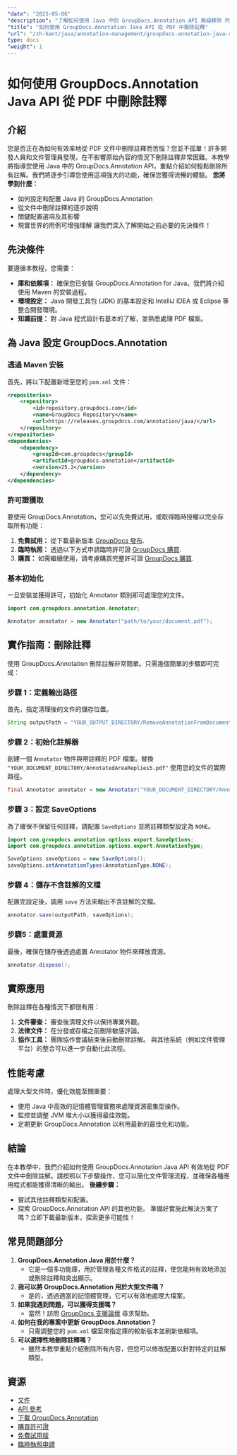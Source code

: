 ```yaml
---
"date": "2025-05-06"
"description": "了解如何使用 Java 中的 GroupDocs.Annotation API 無縫移除 PDF 文件中的註解。按照我們的分步指南，有效率地管理文件。"
"title": "如何使用 GroupDocs.Annotation Java API 從 PDF 中刪除註釋"
"url": "/zh-hant/java/annotation-management/groupdocs-annotation-java-remove-pdf-annotations/"
type: docs
"weight": 1
---
```


# 如何使用 GroupDocs.Annotation Java API 從 PDF 中刪除註釋
## 介紹
您是否正在為如何有效率地從 PDF 文件中刪除註釋而苦惱？您並不孤單！許多開發人員和文件管理員發現，在不影響原始內容的情況下刪除註釋非常困難。本教學將指導您使用 Java 中的 GroupDocs.Annotation API，重點介紹如何輕鬆刪除所有註解。我們將逐步引導您使用這項強大的功能，確保您獲得流暢的體驗。
**您將學到什麼：**
- 如何設定和配置 Java 的 GroupDocs.Annotation
- 從文件中刪除註釋的逐步說明
- 關鍵配置選項及其影響
- 現實世界的用例可增強理解
讓我們深入了解開始之前必要的先決條件！
## 先決條件
要遵循本教程，您需要：
- **庫和依賴項：** 確保您已安裝 GroupDocs.Annotation for Java。我們將介紹使用 Maven 的安裝過程。
- **環境設定：** Java 開發工具包 (JDK) 的基本設定和 IntelliJ IDEA 或 Eclipse 等整合開發環境。
- **知識前提：** 對 Java 程式設計有基本的了解，並熟悉處理 PDF 檔案。
## 為 Java 設定 GroupDocs.Annotation
### 透過 Maven 安裝
首先，將以下配置新增至您的 `pom.xml` 文件：
```xml
<repositories>
    <repository>
        <id>repository.groupdocs.com</id>
        <name>GroupDocs Repository</name>
        <url>https://releases.groupdocs.com/annotation/java/</url>
    </repository>
</repositories>
<dependencies>
    <dependency>
        <groupId>com.groupdocs</groupId>
        <artifactId>groupdocs-annotation</artifactId>
        <version>25.2</version>
    </dependency>
</dependencies>
```
### 許可證獲取
要使用 GroupDocs.Annotation，您可以先免費試用，或取得臨時授權以完全存取所有功能：
1. **免費試用：** 從下載最新版本 [GroupDocs 發布](https://releases。groupdocs.com/annotation/java/).
2. **臨時執照：** 透過以下方式申請臨時許可證 [GroupDocs 購買](https://purchase。groupdocs.com/temporary-license/).
3. **購買：** 如需繼續使用，請考慮購買完整許可證 [GroupDocs 購買](https://purchase。groupdocs.com/buy).
### 基本初始化
一旦安裝並獲得許可，初始化 Annotator 類別即可處理您的文件。
```java
import com.groupdocs.annotation.Annotator;

Annotator annotator = new Annotator("path/to/your/document.pdf");
```
## 實作指南：刪除註釋
使用 GroupDocs.Annotation 刪除註解非常簡單。只需幾個簡單的步驟即可完成：
### 步驟 1：定義輸出路徑
首先，指定清理後的文件的儲存位置。
```java
String outputPath = "YOUR_OUTPUT_DIRECTORY/RemoveAnnotationFromDocument.pdf"; // 使用您的路徑進行更新
```
### 步驟 2：初始化註解器
創建一個 `Annotator` 物件與帶註釋的 PDF 檔案。替換 `"YOUR_DOCUMENT_DIRECTORY/AnnotatedAreaReplies5.pdf"` 使用您的文件的實際路徑。
```java
final Annotator annotator = new Annotator("YOUR_DOCUMENT_DIRECTORY/AnnotatedAreaReplies5.pdf");
```
### 步驟 3：設定 SaveOptions
為了確保不保留任何註釋，請配置 `SaveOptions` 並將註釋類型設定為 `NONE`。
```java
import com.groupdocs.annotation.options.export.SaveOptions;
import com.groupdocs.annotation.options.export.AnnotationType;

SaveOptions saveOptions = new SaveOptions();
saveOptions.setAnnotationTypes(AnnotationType.NONE);
```
### 步驟 4：儲存不含註解的文檔
配置完設定後，調用 `save` 方法來輸出不含註解的文檔。
```java
annotator.save(outputPath, saveOptions);
```
### 步驟5：處置資源
最後，確保在儲存後透過處置 Annotator 物件來釋放資源。
```java
annotator.dispose();
```
## 實際應用
刪除註釋在各種情況下都很有用：
1. **文件審查：** 審查後清理文件以保持專業外觀。
2. **法律文件：** 在分發或存檔之前刪除敏感評論。
3. **協作工具：** 團隊協作會議結束後自動刪除註解。
與其他系統（例如文件管理平台）的整合可以進一步自動化此流程。
## 性能考慮
處理大型文件時，優化效能至關重要：
- 使用 Java 中高效的記憶體管理實務來處理資源密集型操作。
- 監控並調整 JVM 堆大小以獲得最佳效能。
- 定期更新 GroupDocs.Annotation 以利用最新的最佳化和功能。
## 結論
在本教學中，我們介紹如何使用 GroupDocs.Annotation Java API 有效地從 PDF 文件中刪除註解。請按照以下步驟操作，您可以簡化文件管理流程，並確保各種應用程式都能獲得清晰的輸出。
**後續步驟：**
- 嘗試其他註釋類型和配置。
- 探索 GroupDocs.Annotation API 的其他功能。
準備好實施此解決方案了嗎？立即下載最新版本，探索更多可能性！
## 常見問題部分
1. **GroupDocs.Annotation Java 用於什麼？**
   - 它是一個多功能庫，用於管理各種文件格式的註釋，使您能夠有效地添加或刪除註釋和突出顯示。
2. **我可以將 GroupDocs.Annotation 用於大型文件嗎？**
   - 是的，透過適當的記憶體管理，它可以有效地處理大檔案。
3. **如果我遇到問題，可以獲得支援嗎？**
   - 當然！訪問 [GroupDocs 支援論壇](https://forum.groupdocs.com/c/annotation/) 尋求幫助。
4. **如何在我的專案中更新 GroupDocs.Annotation？**
   - 只需調整您的 `pom.xml` 檔案來指定庫的較新版本並刷新依賴項。
5. **可以選擇性地刪除註釋嗎？**
   - 雖然本教學重點介紹刪除所有內容，但您可以修改配置以針對特定的註解類型。
## 資源
- [文件](https://docs.groupdocs.com/annotation/java/)
- [API 參考](https://reference.groupdocs.com/annotation/java/)
- [下載 GroupDocs.Annotation](https://releases.groupdocs.com/annotation/java/)
- [購買許可證](https://purchase.groupdocs.com/buy)
- [免費試用版](https://releases.groupdocs.com/annotation/java/)
- [臨時執照申請](https://purchase.groupdocs.com/temporary-license/)